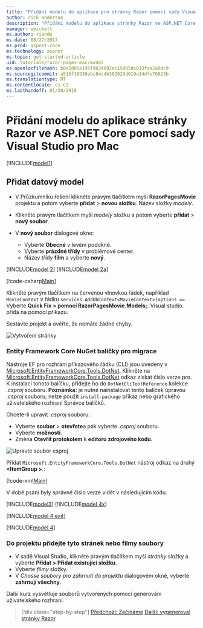 ```yaml
---
title: "Přidání modelu do aplikace pro stránky Razor pomocí sady Visual Studio pro Mac"
author: rick-anderson
description: "Přidání modelu do aplikace stránky Razor ve ASP.NET Core pomocí sady Visual Studio pro Mac"
manager: wpickett
ms.author: riande
ms.date: 08/27/2017
ms.prod: aspnet-core
ms.technology: aspnet
ms.topic: get-started-article
uid: tutorials/razor-pages-mac/model
ms.openlocfilehash: b8e5d65e195f9824602ec15d05dc013faa2a8dc9
ms.sourcegitcommit: a510f38930abc84c4b302029d019a34dfe76823b
ms.translationtype: MT
ms.contentlocale: cs-CZ
ms.lasthandoff: 01/30/2018
---
```

# <a name="adding-a-model-to-a-razor-pages-app-in-aspnet-core-with-visual-studio-for-mac"></a>Přidání modelu do aplikace stránky Razor ve ASP.NET Core pomocí sady Visual Studio pro Mac

[!INCLUDE[model1](../../includes/RP/model1.md)]

## <a name="add-a-data-model"></a>Přidat datový model

* V Průzkumníku řešení klikněte pravým tlačítkem myši **RazorPagesMovie** projektu a potom vyberte **přidat** > **novou složku**. Název složky *modely*.
* Klikněte pravým tlačítkem myši *modely* složku a potom vyberte **přidat** > **nový soubor**.
* V **nový soubor** dialogové okno:

  * Vyberte **Obecné** v levém podokně.
  * Vyberte **prázdné třídy** v problémové center.
  * Název třídy **film** a vyberte **nový**.

[!INCLUDE[model 2](../../includes/RP/model2.md)]
[!INCLUDE[model 2a](../../includes/RP/model2a.md)]

[!code-csharp[Main](../../tutorials/razor-pages/razor-pages-start/sample/RazorPagesMovie/Startup.cs?name=snippet_ConfigureServices2&highlight=3-6)]

Klikněte pravým tlačítkem na červenou vlnovkou řádek, například `MovieContext` v řádku `services.AddDbContext<MovieContext>(options =>`. Vyberte **Quick Fix > pomocí RazorPagesMovie.Models;**. Visual studio. přidá na pomocí příkazu.

Sestavte projekt a ověřte, že nemáte žádné chyby.

![Vytvoření stránky](model/red.png)

### <a name="entity-framework-core-nuget-packages-for-migrations"></a>Entity Framework Core NuGet balíčky pro migrace

Nástroje EF pro rozhraní příkazového řádku (CLI) jsou uvedeny v [Microsoft.EntityFrameworkCore.Tools.DotNet](https://www.nuget.org/packages/Microsoft.EntityFrameworkCore.Tools.DotNet). Klikněte na [Microsoft.EntityFrameworkCore.Tools.DotNet](https://www.nuget.org/packages/Microsoft.EntityFrameworkCore.Tools.DotNet) odkaz získat číslo verze pro. K instalaci tohoto balíčku, přidejte ho do `DotNetCliToolReference` kolekce *.csproj* souboru. **Poznámka:** je nutné nainstalovat tento balíček úpravou *.csproj* souboru; nelze použít `install-package` příkaz nebo grafického uživatelského rozhraní Správce balíčků.

Chcete-li upravit *.csproj* souboru:

* Vyberte **soubor** > **otevřete**a pak vyberte *.csproj* souboru.
* Vyberte **možnosti**.
* Změna **Otevřít protokolem** k **editoru zdrojového kódu**.

![Upravte soubor csproj](model/csproj.png)

Přidat `Microsoft.EntityFrameworkCore.Tools.DotNet` nástroj odkaz na druhý  **\<ItemGroup >**.:

[!code-xml[Main](../../tutorials/razor-pages/razor-pages-start/snapshot_cli_sample/RazorPagesMovie/RazorPagesMovie.cli.csproj?highlight=10)]

V době psaní byly správné číslo verze vidět v následujícím kódu.

[!INCLUDE[model3](../../includes/RP/model3.md)]
[!INCLUDE[model 4x](../../includes/RP/model4x.md)]

[!INCLUDE[model 4 exit](../../includes/RP/model4exit.md)]

[!INCLUDE[model 4](../../includes/RP/model4.md)]

### <a name="add-the-pagesmovies-files-to-the-project"></a>Do projektu přidejte tyto stránek nebo filmy soubory

* V sadě Visual Studio, klikněte pravým tlačítkem myši *stránky* složky a vyberte **Přidat > Přidat existující složku**.
* Vyberte *filmy* složky.
* V *Chosse soubory pro zahrnutí do projektu* dialogovém okně, vyberte **zahrnují všechny**.

Další kurz vysvětluje souborů vytvořených pomocí generování uživatelského rozhraní.

>[!div class="step-by-step"]
[Předchozí: Začínáme](xref:tutorials/razor-pages-mac/razor-pages-start)
[Další: vygeneroval stránky Razor](xref:tutorials/razor-pages-mac/page)
